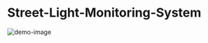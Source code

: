 # Street-Light-Monitoring-System

![demo-image](https://github.com/yvendee/Street-Light-Monitoring-System/assets/71810479/af944aaf-95b7-4dd7-93cd-8d76a0aec073)

